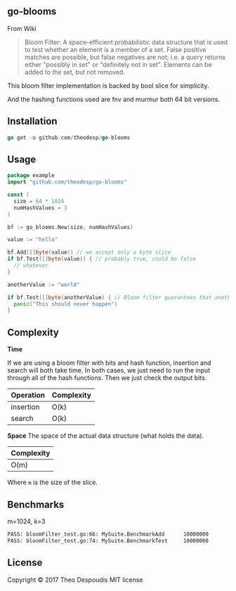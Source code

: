 go-blooms
---

From Wiki
>Bloom Filter: A space-efficient probabilistic data structure that is used to test whether an element is a member of 
a set. False positive matches are possible, but false negatives are not; i.e. a query returns either "possibly in set" 
or "definitely not in set". Elements can be added to the set, but not removed.

This bloom filter implementation is backed by bool slice for simplicity.

And the hashing functions used are fnv and murmur both 64 bit versions.

## Installation
```go
go get -u github.com/theodesp/go-blooms
```


## Usage

```go
package example
import "github.com/theodesp/go-blooms"

const (
  size = 64 * 1024
  numHashValues = 3
)

bf := go_blooms.New(size, numHashValues)

value := "hello"

bf.Add([]byte(value)) // we accept only a byte slice
if bf.Test([]byte(value)) { // probably true, could be false
  // whatever
}

anotherValue := "world"

if bf.Test([]byte(anotherValue) { // Bloom filter guarantees that anotherValue is not in the set
  panic("This should never happen")
}

```

## Complexity

**Time**

If we are using a bloom filter with  bits and  hash function, 
insertion and search will both take  time. 
In both cases, we just need to run the input through all of 
the hash functions. Then we just check the output bits.

|  Operation | Complexity  |
|---|---|
|  insertion |  O(k)  |
|  search |  O(k)  |

**Space**
The space of the actual data structure (what holds the data).

|  Complexity |
|---|
|  O(m) |

Where `m` is the size of the slice.

## Benchmarks
m=1024, k=3
```bash
PASS: bloomFilter_test.go:66: MySuite.BenchmarkAdd      10000000               231 ns/op
PASS: bloomFilter_test.go:74: MySuite.BenchmarkTest     10000000               231 ns/op
```


## License

Copyright © 2017 Theo Despoudis
MIT license